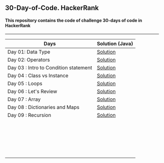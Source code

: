 ## 30-Day-of-Code. HackerRank
#### This repository contains the code of challenge 30-days of code in HackerRank

------



| Days              | Solution (Java)                                              |
| ----------------- | ------------------------------------------------------------ |
| Day 01: Data Type | [Solution](https://github.com/mohitsingla123/30-Day-of-Code.-HackerRank/blob/master/Day_01_Data_Types.java) |
| Day 02: Operators | [Solution](https://github.com/mohitsingla123/30-Day-of-Code.-HackerRank/blob/master/Day_02_Operators.java)  |
|Day 03 : Intro to Condition statement |[Solution](https://github.com/mohitsingla123/30-Day-of-Code.-HackerRank/blob/master/Day_03_Intro_To_Condition.java)|
|Day 04 : Class vs Instance |[Solution](https://github.com/mohitsingla123/30-Day-of-Code.-HackerRank/blob/master/Day_04_Classes_vs_Intance.java)|
|Day 05 : Loops     |[Solution](https://github.com/mohitsingla123/30-Day-of-Code.-HackerRank/blob/master/Day_05_Loops.java)|
|Day 06 : Let's Review |[Solution](https://github.com/mohitsingla123/30-Day-of-Code.-HackerRank/blob/master/Day_06_Lets_Review.java) |
|Day 07 : Array     | [Solution](https://github.com/mohitsingla123/30-Day-of-Code.-HackerRank/blob/master/Day_07_Array.java) |
|Day 08 : Dictionaries and Maps| [Solution](https://github.com/mohitsingla123/30-Day-of-Code.-HackerRank/blob/master/Day_08_Dictionaries_and_maps.java)|
|Day 09 : Recursion | [Solution](https://github.com/mohitsingla123/30-Day-of-Code.-HackerRank/blob/master/Day_09_Recursion.java)|
|                   |                                                              |
|                   |                                                              |
|                   |                                                              |
|                   |                                                              |
|                   |                                                              |
|                   |                                                              |
|                   |                                                              |
|                   |                                                              |
|                   |                                                              |
|                   |                                                              |
|                   |                                                              |
|                   |                                                              |
|                   |                                                              |
|                   |                                                              |
|                   |                                                              |
|                   |                                                              |
|                   |                                                              |
|                   |                                                              |
|                   |                                                              |
|                   |                                                              |
|                   |                                                              |

